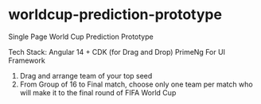 # worldcup-prediction-prototype
Single Page World Cup Prediction Prototype 


Tech Stack: 
Angular 14 + CDK (for Drag and Drop) 
PrimeNg For UI Framework

1. Drag and arrange team of your top seed
2. From Group of 16 to Final match, choose only one team per match who will make it to the final round of FIFA World Cup


